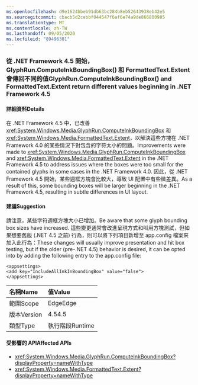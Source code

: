 ```yaml
---
ms.openlocfilehash: d9e1624bbeb91db63bc284b8eb52643938eb42e5
ms.sourcegitcommit: cbacb5d2cebbf044547f6af6e74a9de866800985
ms.translationtype: MT
ms.contentlocale: zh-TW
ms.lasthandoff: 09/05/2020
ms.locfileid: "89496381"
---
```

### <a name="glyphruncomputeinkboundingbox-and-formattedtextextent-return-different-values-beginning-in-net-framework-45"></a><span data-ttu-id="33cb7-101">從 .NET Framework 4.5 開始，GlyphRun.ComputeInkBoundingBox() 和 FormattedText.Extent 會傳回不同的值</span><span class="sxs-lookup"><span data-stu-id="33cb7-101">GlyphRun.ComputeInkBoundingBox() and FormattedText.Extent return different values beginning in .NET Framework 4.5</span></span>

#### <a name="details"></a><span data-ttu-id="33cb7-102">詳細資料</span><span class="sxs-lookup"><span data-stu-id="33cb7-102">Details</span></span>

<span data-ttu-id="33cb7-103">在 .NET Framework 4.5 中，已改善 <xref:System.Windows.Media.GlyphRun.ComputeInkBoundingBox> 和 <xref:System.Windows.Media.FormattedText.Extent>，以解決這些方塊在 .NET Framework 4.0 的某些情況下對包含的字符太小的問題。</span><span class="sxs-lookup"><span data-stu-id="33cb7-103">Improvements were made to <xref:System.Windows.Media.GlyphRun.ComputeInkBoundingBox> and <xref:System.Windows.Media.FormattedText.Extent> in the .NET Framework 4.5 to address issues where the boxes were too small for the contained glyphs in some cases in the .NET Framework 4.0.</span></span> <span data-ttu-id="33cb7-104">因此，從 .NET Framework 4.5 開始，某些週框方塊會比較大，導致 UI 配置中有些微差異。</span><span class="sxs-lookup"><span data-stu-id="33cb7-104">As a result of this, some bounding boxes will be larger beginning in the .NET Framework 4.5, resulting in subtle differences in UI layout.</span></span>

#### <a name="suggestion"></a><span data-ttu-id="33cb7-105">建議</span><span class="sxs-lookup"><span data-stu-id="33cb7-105">Suggestion</span></span>

<span data-ttu-id="33cb7-106">請注意，某些字符週框方塊大小已增加。</span><span class="sxs-lookup"><span data-stu-id="33cb7-106">Be aware that some glyph bounding box sizes have increased.</span></span> <span data-ttu-id="33cb7-107">這些變更通常會改進呈現方式和叫用方塊測試，但如果想要舊版 (.NET 4.5 之前) 行為，則可以將下列項目新增至 app.config 檔案來加入此行為：</span><span class="sxs-lookup"><span data-stu-id="33cb7-107">These changes will usually improve presentation and hit box testing, but if the older (pre-.NET 4.5) behavior is desired, it can be opted into by adding the following entry to the app.config file:</span></span><pre><code class="lang-xml">&lt;appsettings&gt;&#13;&#10;&lt;add key=&quot;IncludeAllInkInBoundingBox&quot; value=&quot;false&quot;&gt;&#13;&#10;&lt;/appsettings&gt;&#13;&#10;</code></pre>

| <span data-ttu-id="33cb7-108">名稱</span><span class="sxs-lookup"><span data-stu-id="33cb7-108">Name</span></span>    | <span data-ttu-id="33cb7-109">值</span><span class="sxs-lookup"><span data-stu-id="33cb7-109">Value</span></span>       |
|:--------|:------------|
| <span data-ttu-id="33cb7-110">範圍</span><span class="sxs-lookup"><span data-stu-id="33cb7-110">Scope</span></span>   |<span data-ttu-id="33cb7-111">Edge</span><span class="sxs-lookup"><span data-stu-id="33cb7-111">Edge</span></span>|
|<span data-ttu-id="33cb7-112">版本</span><span class="sxs-lookup"><span data-stu-id="33cb7-112">Version</span></span>|<span data-ttu-id="33cb7-113">4.5</span><span class="sxs-lookup"><span data-stu-id="33cb7-113">4.5</span></span>|
|<span data-ttu-id="33cb7-114">類型</span><span class="sxs-lookup"><span data-stu-id="33cb7-114">Type</span></span>|<span data-ttu-id="33cb7-115">執行階段</span><span class="sxs-lookup"><span data-stu-id="33cb7-115">Runtime</span></span>|

#### <a name="affected-apis"></a><span data-ttu-id="33cb7-116">受影響的 API</span><span class="sxs-lookup"><span data-stu-id="33cb7-116">Affected APIs</span></span>

- <xref:System.Windows.Media.GlyphRun.ComputeInkBoundingBox?displayProperty=nameWithType>
- <xref:System.Windows.Media.FormattedText.Extent?displayProperty=nameWithType>

<!--

#### Affected APIs

- `M:System.Windows.Media.GlyphRun.ComputeInkBoundingBox`
- `P:System.Windows.Media.FormattedText.Extent`

-->
